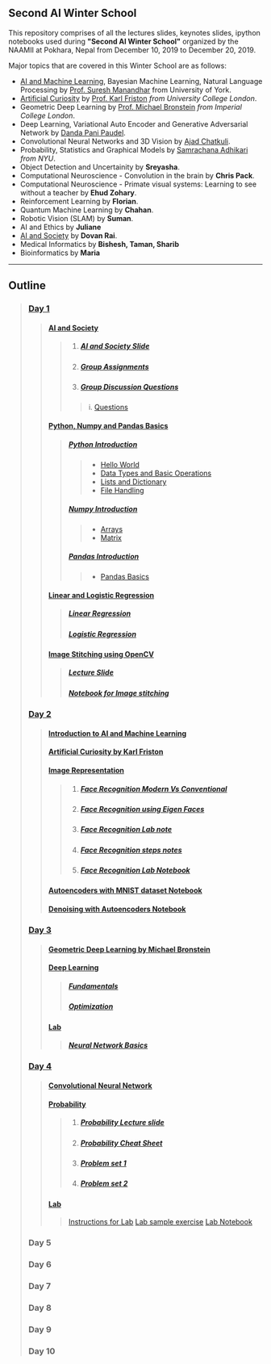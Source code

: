 <h2> Second AI Winter School </h2>
<p>This repository comprises of all the lectures slides, keynotes slides, ipython notebooks used during 
<strong>"Second AI Winter School"</strong> organized by the NAAMII at Pokhara, Nepal from December 10, 2019
 to December 20, 2019.</p>
Major topics that are covered in this Winter School are as follows:

* [AI and Machine Learning](Day-2/AI_ML_Intro/Suresh-AI-ML-Intro-extended.pdf), Bayesian Machine Learning, Natural Language Processing by [Prof. Suresh Manandhar](https://scholar.google.co.uk/citations?user=5iH8GVIAAAAJ) from University of York.
* [Artificial Curiosity](Day-2/KeyNotes/Artificial_curiosity_(AI)_KarlFriston.pptx) by [Prof. Karl Friston](https://en.wikipedia.org/wiki/Karl_J._Friston) _from University College London_.
* Geometric Deep Learning by [Prof. Michael Bronstein](https://www.imperial.ac.uk/people/m.bronstein) _from Imperial College London_.
* Deep Learning, Variational Auto Encoder and Generative Adversarial Network by [Danda Pani Paudel](https://www.vision.ee.ethz.ch/en/members/detail/323/).
* Convolutional Neural Networks and 3D Vision by [Ajad Chatkuli](https://www.vision.ee.ethz.ch/en/members/detail/349/).
* Probability, Statistics and Graphical Models by [Samrachana Adhikari](https://med.nyu.edu/faculty/samrachana-adhikari) _from NYU_.
* Object Detection and Uncertainity by __Sreyasha__.
* Computational Neuroscience - Convolution in the brain by __Chris Pack__.
* Computational Neuroscience - Primate visual systems: Learning to see without a teacher by __Ehud Zohary__.
* Reinforcement Learning by __Florian__.
* Quantum Machine Learning by __Chahan__.
* Robotic Vision (SLAM) by __Suman__.
* AI and Ethics by __Juliane__ 
* [AI and Society](Day-1/AI_and_Society/AI_society_slide.pdf) by __Dovan Rai__.
* Medical Informatics by __Bishesh, Taman, Sharib__
* Bioinformatics by __Maria__
_________________________________

## Outline
> ### [Day 1](Day-1)
>> #### [AI and Society](Day-1/AI_and_Society)
>>> 1. ##### [AI and Society Slide](Day-1/AI_and_Society/AI_society_slide.pdf) 
>>> 2. ##### [Group Assignments](Day-1/AI_and_Society/Group_assignments.xlsx)
>>> 3. ##### [Group Discussion Questions](Day-1/AI_and_Society/Group_questions)
>>>> i. [Questions](Day-1/AI_and_Society/Group_questions/Group_Discussion_Questions.html)
>> #### [Python, Numpy and Pandas Basics](Day-1/PythonNumpyPandas)
>>> ##### [Python Introduction](Day-1/PythonNumpyPandas/Python_Intro)
>>>> * [Hello World](Day-1/PythonNumpyPandas/Python_Intro/Hello_Pokhara.ipynb)
>>>> * [Data Types and Basic Operations](Day-1/PythonNumpyPandas/Python_Intro/DataTypes_Operators.ipynb)
>>>> * [Lists and Dictionary](Day-1/PythonNumpyPandas/Python_Intro/Lists.ipynb)
>>>> * [File Handling](Day-1/PythonNumpyPandas/Python_Intro/File_Handling.ipynb)
>>> ##### [Numpy Introduction](Day-1/PythonNumpyPandas/Numpy_Intro)
>>>> * [Arrays](Day-1/PythonNumpyPandas/Numpy_Intro/Arrays.ipynb)
>>>> * [Matrix](Day-1/PythonNumpyPandas/Numpy_Intro/Matrix.ipynb)
>>> ##### [Pandas Introduction](Day-1/PythonNumpyPandas/Pandas_Intro)
>>>> * [Pandas Basics](Day-1/PythonNumpyPandas/Pandas_Intro/Pandas_Intro.ipynb)
>> #### [Linear and Logistic Regression](Day-1/Regressions)
>>> ##### [Linear Regression](Day-1/Regressions/Lab_on_Linear_Regression.ipynb)
>>> ##### [Logistic Regression](Day-1/Regressions/Lab_on_Logistic_Regression.ipynb)
>> #### [Image Stitching using OpenCV](Day-1/Image_stitching)
>>> ##### [Lecture Slide](Day-1/Image_stitching/Intro_to_CV_Python.pptx)
>>> ##### [Notebook for Image stitching](Day-1/Image_stitching/ImageStitching.ipynb)
> ### [Day 2](Day-2)
>> #### [Introduction to AI and Machine Learning](Day-2/AI_ML_Intro/Suresh-AI-ML-Intro-extended.pdf)
>> #### [Artificial Curiosity by Karl Friston](Day-2/KeyNotes/Artificial_curiosity_(AI)_KarlFriston.pptx)
>> #### [Image Representation](Day-2/Image_representation)
>>> 1. ##### [Face Recognition Modern Vs Conventional](Day-2/Image_representation/Face_Recognition_Modern_vs_Conventional.pdf)
>>> 2. ##### [Face Recognition using Eigen Faces](Day-2/Image_representation/Face_Recognition_Using_Eigenfaces.pdf)
>>> 3. ##### [Face Recognition Lab note](Day-2/Image_representation/Lab_Eigenfaces_notes.pdf)
>>> 4. ##### [Face Recognition steps notes](Day-2/Image_representation/steps_for_face_recognition.pdf)
>>> 5. ##### [Face Recognition Lab Notebook](Day-2/Image_representation/Face_Recognition_Lab_Session.ipynb)
>> #### [Autoencoders with MNIST dataset Notebook](Day-2/AI_ML_Intro/Autoencoders_with_MNIST_dataset.ipynb)
>> #### [Denoising with Autoencoders Notebook](Day-2/AI_ML_Intro/Denoising_with_autoencoders.ipynb)
> ### [Day 3](Day-3)
>> #### [Geometric Deep Learning by Michael Bronstein](Day-3/)
>> #### [Deep Learning](Day-3/DeepLearning)
>>> ##### [Fundamentals](Day-3/DeepLearning/Deep_Learning_Fundamentals.pdf)
>>> ##### [Optimization](Day-3/DeepLearning/Optimization_General.pdf)
>> #### [Lab](Day-3/Tutorial)
>>> ##### [Neural Network Basics](Day-3/Tutorial/Intro_to_pytorch.ipynb)
> ### [Day 4](Day-4)
>> #### [Convolutional Neural Network](Day-4/CNN-Introduction.pptx)
>> #### [Probability](Day-4/Probability)
>>> 1. ##### [Probability Lecture slide](Day-4/Probability/Probability_Statistics.pdf)
>>> 2. ##### [Probability Cheat Sheet](Day-4/Probability/probability_cheat_sheet.pdf)
>>> 3. ##### [Problem set 1](Day-4/Probability/ProblemSet1.docx)
>>> 4. ##### [Problem set 2](Day-4/Probability/ProblemSet2.doc)
>> #### [Lab](Day-4/Lab_CNN)
>>> [Instructions for Lab](Day-4/Lab_CNN/Instructions_CNN.docx)
>>> [Lab sample exercise](Day-4/Lab_CNN/CNN_classification_exercise.py)
>>> [Lab Notebook](Day-4/Lab_CNN/Day4_CNN.ipynb)
> ### Day 5
> ### Day 6
> ### Day 7
> ### Day 8
> ### Day 9
> ### Day 10